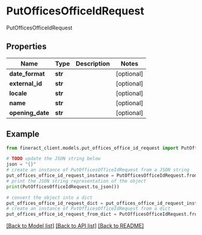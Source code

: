 # PutOfficesOfficeIdRequest

PutOfficesOfficeIdRequest

## Properties

Name | Type | Description | Notes
------------ | ------------- | ------------- | -------------
**date_format** | **str** |  | [optional] 
**external_id** | **str** |  | [optional] 
**locale** | **str** |  | [optional] 
**name** | **str** |  | [optional] 
**opening_date** | **str** |  | [optional] 

## Example

```python
from fineract_client.models.put_offices_office_id_request import PutOfficesOfficeIdRequest

# TODO update the JSON string below
json = "{}"
# create an instance of PutOfficesOfficeIdRequest from a JSON string
put_offices_office_id_request_instance = PutOfficesOfficeIdRequest.from_json(json)
# print the JSON string representation of the object
print(PutOfficesOfficeIdRequest.to_json())

# convert the object into a dict
put_offices_office_id_request_dict = put_offices_office_id_request_instance.to_dict()
# create an instance of PutOfficesOfficeIdRequest from a dict
put_offices_office_id_request_from_dict = PutOfficesOfficeIdRequest.from_dict(put_offices_office_id_request_dict)
```
[[Back to Model list]](../README.md#documentation-for-models) [[Back to API list]](../README.md#documentation-for-api-endpoints) [[Back to README]](../README.md)


